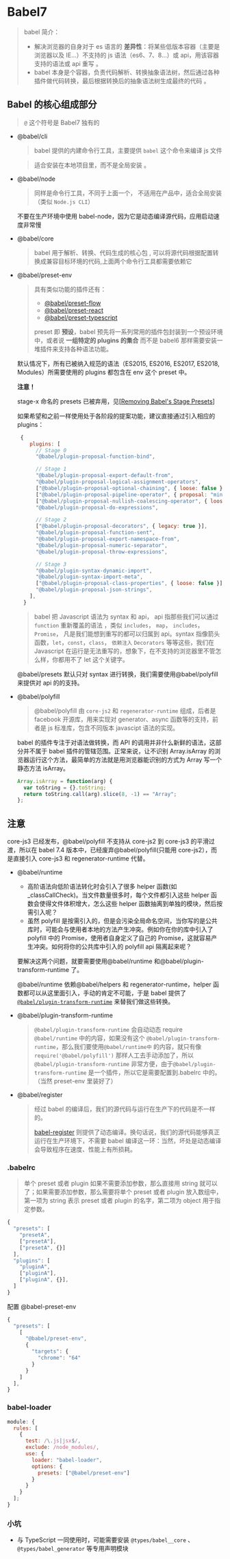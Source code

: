 # Babel7

> babel 简介：
>
> - 解决浏览器的自身对于 es 语言的 **差异性**：将某些低版本容器（主要是浏览器以及 IE...）不支持的 js 语法（es6、7、8...）或 api，用该容器支持的语法或 api 重写 。
> - babel 本身是个容器，负责代码解析、转换抽象语法树，然后通过各种插件做代码转换，最后根据转换后的抽象语法树生成最终的代码 。

## Babel 的核心组成部分

> `@` 这个符号是 Babel7 独有的

- @babel/cli

  > babel 提供的内建命令行工具，主要提供 `babel` 这个命令来编译 js 文件

  > 适合安装在本地项目里，而不是全局安装 。

- @babel/node

  > 同样是命令行工具，不同于上面一个， 不适用在产品中，适合全局安装 （类似 `Node.js CLI`）

  不要在生产环境中使用 babel-node，因为它是动态编译源代码，应用启动速度非常慢

- @babel/core

  > babel 用于解析、转换、代码生成的核心包 , 可以将源代码根据配置转换成兼容目标环境的代码,上面两个命令行工具都需要依赖它

- @babel/preset-env

  > 具有类似功能的插件还有：
  >
  > - [@babel/preset-flow](https://babeljs.io/docs/en/babel-preset-flow)
  > - [@babel/preset-react](https://babeljs.io/docs/en/babel-preset-react)
  > - [@babel/preset-typescript](https://babeljs.io/docs/en/babel-preset-typescript)
  >
  > preset 即 **预设**，babel 预先将一系列常用的插件包封装到一个预设环境中，或者说 **一组特定的 plugins 的集合** 而不是 babel6 那样需要安装一堆插件来支持各种语法功能。

  默认情况下，所有已被纳入规范的语法（ES2015, ES2016, ES2017, ES2018, Modules）所需要使用的 plugins 都包含在 env 这个 preset 中。

  **注意！**

  stage-x 命名的 presets 已被弃用，见[[Removing Babel's Stage Presets](https://babeljs.io/blog/2018/07/27/removing-babels-stage-presets)]

  如果希望和之前一样使用处于各阶段的提案功能，建议直接通过引入相应的 plugins：

  ```javascript
   {
      plugins: [
        // Stage 0
        "@babel/plugin-proposal-function-bind",

        // Stage 1
        "@babel/plugin-proposal-export-default-from",
        "@babel/plugin-proposal-logical-assignment-operators",
        ["@babel/plugin-proposal-optional-chaining", { loose: false }],
        ["@babel/plugin-proposal-pipeline-operator", { proposal: "minimal" }],
        ["@babel/plugin-proposal-nullish-coalescing-operator", { loose: false }],
        "@babel/plugin-proposal-do-expressions",

        // Stage 2
        ["@babel/plugin-proposal-decorators", { legacy: true }],
        "@babel/plugin-proposal-function-sent",
        "@babel/plugin-proposal-export-namespace-from",
        "@babel/plugin-proposal-numeric-separator",
        "@babel/plugin-proposal-throw-expressions",

        // Stage 3
        "@babel/plugin-syntax-dynamic-import",
        "@babel/plugin-syntax-import-meta",
        ["@babel/plugin-proposal-class-properties", { loose: false }],
        "@babel/plugin-proposal-json-strings",
      ],
    }
  ```

  > babel 把 Javascript 语法为 syntax 和 api， api 指那些我们可以通过 `function` 重新覆盖的语法 ，类似 `includes`， `map`， `includes`， `Promise`， 凡是我们能想到重写的都可以归属到 api。syntax 指像箭头函数，`let`，`const`，`class`， `依赖注入` `Decorators` 等等这些，我们在 Javascript 在运行是无法重写的，想象下，在不支持的浏览器里不管怎么样，你都用不了 let 这个关键字。

  @babel/presets 默认只对 syntax 进行转换，我们需要使用@babel/polyfill 来提供对 api 的的支持。

- @babel/polyfill

  > @babel/polyfill 由 `core-js2` 和 `regenerator-runtime` 组成，后者是 facebook 开源库，用来实现对 generator、async 函数等的支持，前者是 js 标准库，包含不同版本 javascipt 语法的实现。

  babel 的插件专注于对语法做转换，而 API 的调用并非什么新鲜的语法，这部分并不属于 babel 插件的管辖范围。正常来说，让不识别 Array.isArray 的浏览器运行这个方法，最简单的方法就是用浏览器能识别的方式为 Array 写一个静态方法 isArray。

  ```javascript
  Array.isArray = function(arg) {
    var toString = {}.toString;
    return toString.call(arg).slice(8, -1) == "Array";
  };
  ```

## **注意**

core-js3 已经发布，@babel/polyfill 不支持从 core-js2 到 core-js3 的平滑过渡，所以在 babel 7.4 版本中，已经废弃@babel/polyfill(只能用 core-js2），而是直接引入 core-js3 和 regenerator-runtime 代替。

- @babel/runtime

  - 高阶语法向低阶语法转化时会引入了很多 helper 函数(如\_classCallCheck)。当文件数量很多时，每个文件都引入这些 helper 函数会使得文件体积增大，怎么这些 helper 函数抽离到单独的模块，然后按需引入呢？
  - 虽然 polyfill 是按需引入的，但是会污染全局命名空间，当你写的是公共库时，可能会与使用者本地的方法产生冲突。例如你在你的库中引入了 polyfill 中的 Promise，使用者自身定义了自己的 Promise，这就容易产生冲突。如何将你的公共库中引入的 polyfill api 隔离起来呢？

  要解决这两个问题，就要需要使用@babel/runtime 和@babel/plugin-transform-runtime 了。

  @babel/runtime 依赖@babel/helpers 和 regenerator-runtime，helper 函数都可以从这里面引入，手动的肯定不可能，于是 babel 提供了 [`@babel/plugin-transform-runtime`](https://github.com/babel/babel/blob/master/packages/babel-plugin-transform-runtime/README.md) 来替我们做这些转换。

- @babel/plugin-transform-runtime

  > `@babel/plugin-transform-runtime` 会自动动态 require `@babel/runtime` 中的内容，如果没有这个 `@babel/plugin-transform-runtime`，那么我们要使用`@babel/runtime中` 的内容，就只有像 `require('@babel/polyfill')` 那样人工去手动添加了，所以 `@babel/plugin-transform-runtime` 非常方便，由于`@babel/plugin-transform-runtime` 是一个插件，所以它是需要配置到.babelrc 中的。（当然 preset-env 里装好了）

- @babel/register

  > 经过 babel 的编译后，我们的源代码与运行在生产下的代码是不一样的。
  >
  > [babel-register](http://babeljs.io/docs/usage/babel-register/) 则提供了动态编译。换句话说，我们的源代码能够真正运行在生产环境下，不需要 babel 编译这一环：当然，坏处是动态编译会导致程序在速度、性能上有所损耗。

### .babelrc

> 单个 preset 或者 plugin 如果不需要添加参数，那么直接用 string 就可以了；如果需要添加参数，那么需要将单个 preset 或者 plugin 放入数组中，第一项为 string 表示 preset 或者 plugin 的名字，第二项为 object 用于指定参数。

```javascript
{
  "presets": [
    "presetA",
    ["presetA"],
    ["presetA", {}]
  ],
  "plugins": [
    "pluginA",
    ["pluginA"],
    ["pluginA", {}],
  ]
}
```

配置 @babel-preset-env

```javascript
{
  "presets": [
    [
      "@babel/preset-env",
      {
        "targets": {
          "chrome": "64"
        }
      }
    ]
  ],
}
```

### babel-loader

```javascript
module: {
  rules: [
    {
      test: /\.js|jsx$/,
      exclude: /node_modules/,
      use: {
        loader: "babel-loader",
        options: {
          presets: ["@babel/preset-env"]
        }
      }
    }
  ];
}
```

### 小坑

- 与 TypeScript 一同使用时，可能需要安装 `@types/babel__core` 、`@types/babel_generator` 等专用声明模块
